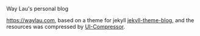 Way Lau's personal blog 
 
<https://waylau.com>, based on a theme for jekyll [jekyll-theme-blog](https://github.com/waylau/jekyll-bootstrap-blog), and the resources was compressed by [UI-Compressor](https://github.com/waylau/ui-compressor/).
